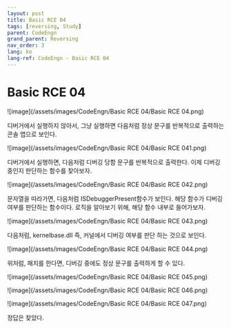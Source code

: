 ```yaml
---
layout: post
title: Basic RCE 04
tags: [reversing, Study]
parent: CodeEngn
grand_parent: Reversing
nav_order: 3
lang: ko
lang-ref: CodeEngn - Basic RCE 04
---
```


# Basic RCE 04

![image](/assets/images/CodeEngn/Basic RCE 04/Basic RCE 04.png)

디버거에서 실행하지 않아서, 그냥 실행하면 다음처럼 정상 문구를 반복적으로 출력하는 콘솔 앱으로 보인다.

![image](/assets/images/CodeEngn/Basic RCE 04/Basic RCE 041.png)

디버거에서 실행하면, 다음처럼 디버깅 당함 문구를 반복적으로 출력한다. 이제 디버깅 중인지 판단하는 함수를 찾아보자.

![image](/assets/images/CodeEngn/Basic RCE 04/Basic RCE 042.png)

문자열을 따라가면, 다음처럼 ISDebuggerPresent함수가 보인다. 해당 함수가 디버깅 여부를 판단하는 함수이다. 로직을 알아보기 위해, 해당 함수 내부로 들어가보자.

![image](/assets/images/CodeEngn/Basic RCE 04/Basic RCE 043.png)

다음처럼, kernelbase.dll 즉, 커널에서 디버깅 여부를 판단 하는 것으로 보인다.

![image](/assets/images/CodeEngn/Basic RCE 04/Basic RCE 044.png)

위처럼, 패치를 한다면, 디버깅 중에도 정상 문구를 출력하게 할 수 있다.

![image](/assets/images/CodeEngn/Basic RCE 04/Basic RCE 045.png)

![image](/assets/images/CodeEngn/Basic RCE 04/Basic RCE 046.png)

![image](/assets/images/CodeEngn/Basic RCE 04/Basic RCE 047.png)

정답은 찾았다.